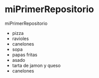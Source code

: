 # miPrimerRepositorio
miPrimerRepositorio

* pizza 
* ravioles
* canelones
* sopa
* papas fritas
* asado
* tarta de jamon y queso
* canelones
